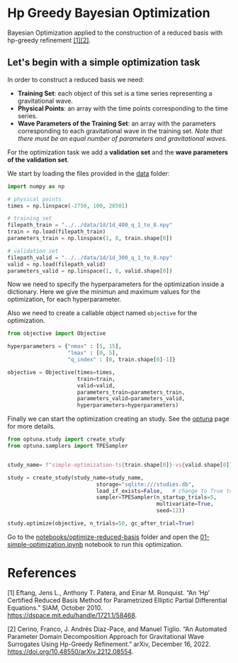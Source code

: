 # Hp Greedy Bayesian Optimization

Bayesian Optimization applied to the construction of a reduced basis with hp-greedy refinement [[1]](#1)[[2]](#2).

## Let's begin with a simple optimization task

In order to construct a reduced basis we need:

* **Training Set**: each object of this set is a time series representing a gravitational wave.
* **Physical Points**: an array with the time points corresponding to the time series.
* **Wave Parameters of the Training Set**: an array with the parameters corresponding to each gravitational wave in the training set. *Note that there must be an equal number of parameters and gravitational waves.*

For the optimization task we add a **validation set** and the **wave parameters of the validation set**.

We start by loading the files provided in the [data](data/) folder:

``` python
import numpy as np

# physical points
times = np.linspace(-2750, 100, 28501)

# training set
filepath_train = "../../data/1d/1d_400_q_1_to_8.npy"
train = np.load(filepath_train)  
parameters_train = np.linspace(1, 8, train.shape[0])

# validation set
filepath_valid = "../../data/1d/1d_300_q_1_to_8.npy"
valid = np.load(filepath_valid)
parameters_valid = np.linspace(1, 8, valid.shape[0])
```

Now we need to specify the hyperparameters for the optimization inside a dictionary. Here we give the minimun and maximum values for the optimization, for each hyperparameter.

Also we need to create a callable object named `objective` for the optimization.


``` python
from objective import Objective

hyperparameters = {"nmax" : [5, 15],
                   "lmax" : [0, 5],
                   "q_index" : [0, train.shape[0]-1]}

objective = Objective(times=times,
                      train=train,
                      valid=valid,
                      parameters_train=parameters_train,
                      parameters_valid=parameters_valid,
                      hyperparameters=hyperparameters)
```

Finally we can start the optimization creating an study. See the [optuna](https://optuna.org/) page for more details.

``` python
from optuna.study import create_study
from optuna.samplers import TPESampler


study_name= f"simple-optimization-ts{train.shape[0]}-vs{valid.shape[0]}"

study = create_study(study_name=study_name,
                            storage="sqlite:///studies.db", 
                            load_if_exists=False,   # change to True to continue an existing study
                            sampler=TPESampler(n_startup_trials=5, 
                                               multivariate=True, 
                                               seed=12))

study.optimize(objective, n_trials=50, gc_after_trial=True)
```

Go to the [notebooks/optimize-reduced-basis](notebooks/optimize-reduced-basis) folder and open the [01-simple-optimization.ipynb](notebooks\optimize-reduced-basis\01-simple-optimization.ipynb) notebook to run this optimization.

# References

<a id=1>[1]</a>
Eftang, Jens L., Anthony T. Patera, and Einar M. Ronquist. “An ‘Hp’ Certified Reduced Basis Method for Parametrized Elliptic Partial Differential Equations.” SIAM, October 2010. https://dspace.mit.edu/handle/1721.1/58468.

<a id=2>[2]</a>
Cerino, Franco, J. Andrés Diaz-Pace, and Manuel Tiglio. “An Automated Parameter Domain Decomposition Approach for Gravitational Wave Surrogates Using Hp-Greedy Refinement.” arXiv, December 16, 2022. https://doi.org/10.48550/arXiv.2212.08554.
